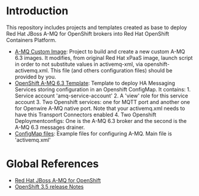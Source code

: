 # Introduction
This repository includes projects and templates created as base to deploy
Red Hat JBoss A-MQ for OpenShift brokers into Red Hat OpenShift Containers Platform.

* [A-MQ Custom Image](./): Project to build and create a new custom A-MQ 6.3 images. It modifies,
  from original Red Hat xPaaS image, launch script in order to not substitute values in
  activemq-xml, via openshift-activemq.xml. This file (and others configuration files)
  should be provided by you.
* [OpenShift A-MQ 6.3 Template](../amq63-templates): Template to deploy HA Messaging Services storing
  configuration in an Openshift ConfigMap. It contains:
      1. Service account 'amq-service-account'
      2. A 'view' role for this service account
      3. Two Openshift services: one for MQTT port and another one for Openwire A-MQ native port.
        Note that your activemq.xml needs to have this Transport Connectors enabled
      4. Two Openshift Deploymentconfigs: One is the A-MQ 6.3 broker and the second is the
        A-MQ 6.3 messages drainer.
* [ConfigMap files](../amq63-templastes/configmap): Example files for configuring A-MQ. Main file is 'activemq.xml'

# Global References

* [Red Hat JBoss A-MQ for OpenShift](https://access.redhat.com/documentation/en-us/red_hat_jboss_a-mq/6.3/html/red_hat_jboss_a-mq_for_openshift/)
* [OpenShift 3.5 release Notes](https://docs.openshift.com/container-platform/3.5/release_notes/index.html)
